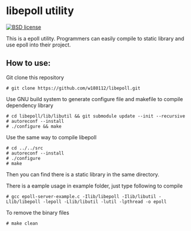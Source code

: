 # libepoll utility

[![BSD license](https://img.shields.io/badge/License-BSD-blue.svg)](https://opensource.org/licenses/BSD-3-Clause)

This is a epoll utility. Programmers can easily compile to static library and use epoll into their project.

## How to use:

Git clone this repository

	# git clone https://github.com/w180112/libepoll.git

Use GNU build system to generate configure file and makefile to compile dependency library

	# cd libepoll/lib/libutil && git submodule update --init --recursive
	# autoreconf --install 
	# ./configure && make

Use the same way to compile libepoll

	# cd ../../src
	# autoreconf --install
	# ./configure
	# make

Then you can find there is a static library in the same directory.

There is a eample usage in example folder, just type following to compile

	# gcc epoll-server-example.c -Ilib/libepoll -Ilib/libutil -Llib/libepoll -lepoll -Llib/libutil -lutil -lpthread -o epoll

To remove the binary files

	# make clean

